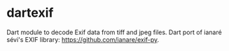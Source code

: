 dartexif
========

Dart module to decode Exif data from tiff and jpeg files.
Dart port of ianaré sévi's EXIF library: <https://github.com/ianare/exif-py>.


